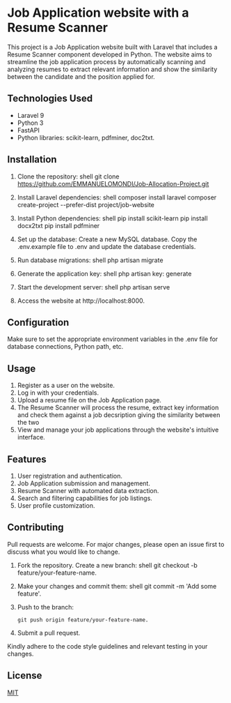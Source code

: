 # Job Application website with a Resume Scanner

This project is a Job Application website built with Laravel that includes a Resume Scanner component developed in Python. The website aims to streamline the job application process by automatically scanning and analyzing resumes to extract relevant information and show the similarity between the candidate and the position applied for.

## Technologies Used
- Laravel 9
- Python 3
- FastAPI
- Python libraries: scikit-learn, pdfminer, doc2txt.

## Installation
1. Clone the repository:
   shell
   git clone https://github.com/EMMANUELOMONDI/Job-Allocation-Project.git

2. Install Laravel dependencies:
   shell
   composer install laravel
   composer create-project --prefer-dist project/job-website

3. Install Python dependencies:
   shell
   pip install scikit-learn
   pip install docx2txt
   pip install pdfminer

 4. Set up the database:
  Create a new MySQL database.
  Copy the .env.example file to .env and update the database credentials.
   
 5. Run database migrations:
    shell
    php artisan migrate

 7. Generate the application key:
    shell
    php artisan key: generate

 9. Start the development server:
    shell
    php artisan serve

 11. Access the website at http://localhost:8000.

## Configuration
Make sure to set the appropriate environment variables in the .env file for database connections, Python path, etc.

## Usage
1. Register as a user on the website.
2. Log in with your credentials.
3. Upload a resume file on the Job Application page.
4. The Resume Scanner will process the resume, extract key information and check them against a job decsription giving the similarity between the two
5. View and manage your job applications through the website's intuitive interface.

## Features
1. User registration and authentication.
2. Job Application submission and management.
3. Resume Scanner with automated data extraction.
4. Search and filtering capabilities for job listings.
5. User profile customization.

## Contributing

Pull requests are welcome. For major changes, please open an issue first
to discuss what you would like to change.

1. Fork the repository.
    Create a new branch:
    shell
    git checkout -b feature/your-feature-name.

2. Make your changes and commit them:
   shell
    git commit -m 'Add some feature'.

3. Push to the branch:
    ```shell
    git push origin feature/your-feature-name.

4. Submit a pull request.

Kindly adhere to the code style guidelines and relevant testing in your changes.


## License

[MIT](https://choosealicense.com/licenses/mit/)
